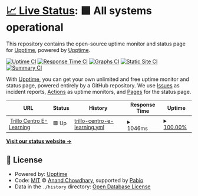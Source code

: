 # [📈 Live Status](https://demo.upptime.js.org): <!--live status--> **🟩 All systems operational**

This repository contains the open-source uptime monitor and status page for [Upptime](https://upptime.js.org), powered by [Upptime](https://github.com/upptime/upptime).

[![Uptime CI](https://github.com/upptime/upptime/workflows/Uptime%20CI/badge.svg)](https://github.com/upptime/upptime/actions?query=workflow%3A%22Uptime+CI%22)
[![Response Time CI](https://github.com/upptime/upptime/workflows/Response%20Time%20CI/badge.svg)](https://github.com/upptime/upptime/actions?query=workflow%3A%22Response+Time+CI%22)
[![Graphs CI](https://github.com/upptime/upptime/workflows/Graphs%20CI/badge.svg)](https://github.com/upptime/upptime/actions?query=workflow%3A%22Graphs+CI%22)
[![Static Site CI](https://github.com/upptime/upptime/workflows/Static%20Site%20CI/badge.svg)](https://github.com/upptime/upptime/actions?query=workflow%3A%22Static+Site+CI%22)
[![Summary CI](https://github.com/upptime/upptime/workflows/Summary%20CI/badge.svg)](https://github.com/upptime/upptime/actions?query=workflow%3A%22Summary+CI%22)

With [Upptime](https://upptime.js.org), you can get your own unlimited and free uptime monitor and status page, powered entirely by a GitHub repository. We use [Issues](https://github.com/upptime/upptime/issues) as incident reports, [Actions](https://github.com/upptime/upptime/actions) as uptime monitors, and [Pages](https://demo.upptime.js.org) for the status page.

<!--start: status pages-->
<!-- This summary is generated by Upptime (https://github.com/upptime/upptime) -->
<!-- Do not edit this manually, your changes will be overwritten -->
<!-- prettier-ignore -->
| URL | Status | History | Response Time | Uptime |
| --- | ------ | ------- | ------------- | ------ |
| <img alt="" src="https://icons.duckduckgo.com/ip3/trillocentroelearning.com.ico" height="13"> [Trillo Centro E-Learning](https://trillocentroelearning.com/) | 🟩 Up | [trillo-centro-e-learning.yml](https://github.com/javi5456/upptime/commits/HEAD/history/trillo-centro-e-learning.yml) | <details><summary><img alt="Response time graph" src="./graphs/trillo-centro-e-learning/response-time-week.png" height="20"> 1046ms</summary><br><a href="https://demo.upptime.js.org/history/trillo-centro-e-learning"><img alt="Response time 1774" src="https://img.shields.io/endpoint?url=https%3A%2F%2Fraw.githubusercontent.com%2Fjavi5456%2Fupptime%2FHEAD%2Fapi%2Ftrillo-centro-e-learning%2Fresponse-time.json"></a><br><a href="https://demo.upptime.js.org/history/trillo-centro-e-learning"><img alt="24-hour response time 1110" src="https://img.shields.io/endpoint?url=https%3A%2F%2Fraw.githubusercontent.com%2Fjavi5456%2Fupptime%2FHEAD%2Fapi%2Ftrillo-centro-e-learning%2Fresponse-time-day.json"></a><br><a href="https://demo.upptime.js.org/history/trillo-centro-e-learning"><img alt="7-day response time 1046" src="https://img.shields.io/endpoint?url=https%3A%2F%2Fraw.githubusercontent.com%2Fjavi5456%2Fupptime%2FHEAD%2Fapi%2Ftrillo-centro-e-learning%2Fresponse-time-week.json"></a><br><a href="https://demo.upptime.js.org/history/trillo-centro-e-learning"><img alt="30-day response time 971" src="https://img.shields.io/endpoint?url=https%3A%2F%2Fraw.githubusercontent.com%2Fjavi5456%2Fupptime%2FHEAD%2Fapi%2Ftrillo-centro-e-learning%2Fresponse-time-month.json"></a><br><a href="https://demo.upptime.js.org/history/trillo-centro-e-learning"><img alt="1-year response time 1774" src="https://img.shields.io/endpoint?url=https%3A%2F%2Fraw.githubusercontent.com%2Fjavi5456%2Fupptime%2FHEAD%2Fapi%2Ftrillo-centro-e-learning%2Fresponse-time-year.json"></a></details> | <details><summary><a href="https://demo.upptime.js.org/history/trillo-centro-e-learning">100.00%</a></summary><a href="https://demo.upptime.js.org/history/trillo-centro-e-learning"><img alt="All-time uptime 100.00%" src="https://img.shields.io/endpoint?url=https%3A%2F%2Fraw.githubusercontent.com%2Fjavi5456%2Fupptime%2FHEAD%2Fapi%2Ftrillo-centro-e-learning%2Fuptime.json"></a><br><a href="https://demo.upptime.js.org/history/trillo-centro-e-learning"><img alt="24-hour uptime 100.00%" src="https://img.shields.io/endpoint?url=https%3A%2F%2Fraw.githubusercontent.com%2Fjavi5456%2Fupptime%2FHEAD%2Fapi%2Ftrillo-centro-e-learning%2Fuptime-day.json"></a><br><a href="https://demo.upptime.js.org/history/trillo-centro-e-learning"><img alt="7-day uptime 100.00%" src="https://img.shields.io/endpoint?url=https%3A%2F%2Fraw.githubusercontent.com%2Fjavi5456%2Fupptime%2FHEAD%2Fapi%2Ftrillo-centro-e-learning%2Fuptime-week.json"></a><br><a href="https://demo.upptime.js.org/history/trillo-centro-e-learning"><img alt="30-day uptime 100.00%" src="https://img.shields.io/endpoint?url=https%3A%2F%2Fraw.githubusercontent.com%2Fjavi5456%2Fupptime%2FHEAD%2Fapi%2Ftrillo-centro-e-learning%2Fuptime-month.json"></a><br><a href="https://demo.upptime.js.org/history/trillo-centro-e-learning"><img alt="1-year uptime 100.00%" src="https://img.shields.io/endpoint?url=https%3A%2F%2Fraw.githubusercontent.com%2Fjavi5456%2Fupptime%2FHEAD%2Fapi%2Ftrillo-centro-e-learning%2Fuptime-year.json"></a></details>

<!--end: status pages-->

[**Visit our status website →**](https://demo.upptime.js.org)

## 📄 License

- Powered by: [Upptime](https://github.com/upptime/upptime)
- Code: [MIT](./LICENSE) © [Anand Chowdhary](https://anandchowdhary.com), supported by [Pabio](https://pabio.com)
- Data in the `./history` directory: [Open Database License](https://opendatacommons.org/licenses/odbl/1-0/)
